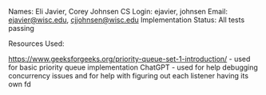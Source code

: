 Names: Eli Javier, Corey Johnsen
CS Login: ejavier, johnsen
Email: ejavier@wisc.edu, cjjohnsen@wisc.edu
Implementation Status: All tests passing

Resources Used:

https://www.geeksforgeeks.org/priority-queue-set-1-introduction/ - used for basic priority queue implementation
ChatGPT - used for help debugging concurrency issues and for help with figuring out each listener having its own fd